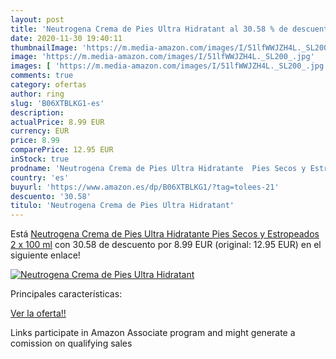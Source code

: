 ```yaml
---
layout: post
title: 'Neutrogena Crema de Pies Ultra Hidratant al 30.58 % de descuento'
date: 2020-11-30 19:40:11
thumbnailImage: 'https://m.media-amazon.com/images/I/51lfWWJZH4L._SL200_.jpg'
image: 'https://m.media-amazon.com/images/I/51lfWWJZH4L._SL200_.jpg'
images: [ 'https://m.media-amazon.com/images/I/51lfWWJZH4L._SL200_.jpg' ]
comments: true
category: ofertas
author: ring
slug: 'B06XTBLKG1-es'
description:
actualPrice: 8.99 EUR
currency: EUR
price: 8.99
comparePrice: 12.95 EUR
inStock: true
prodname: 'Neutrogena Crema de Pies Ultra Hidratante  Pies Secos y Estropeados  2 x 100 ml'
country: 'es'
buyurl: 'https://www.amazon.es/dp/B06XTBLKG1/?tag=tolees-21'
descuento: '30.58'
titulo: 'Neutrogena Crema de Pies Ultra Hidratant'
---
```


Está [Neutrogena Crema de Pies Ultra Hidratante  Pies Secos y Estropeados  2 x 100 ml](https://www.amazon.es/dp/B06XTBLKG1/?tag=tolees-21) con 30.58 de descuento por 8.99 EUR (original: 12.95 EUR) en el siguiente enlace!

[![Neutrogena Crema de Pies Ultra Hidratant](https://m.media-amazon.com/images/I/51lfWWJZH4L._SL200_.jpg)](https://www.amazon.es/dp/B06XTBLKG1/?tag=tolees-21)

Principales características:


[Ver la oferta!!](https://www.amazon.es/dp/B06XTBLKG1/?tag=tolees-21)

Links participate in Amazon Associate program and might generate a comission on qualifying sales


